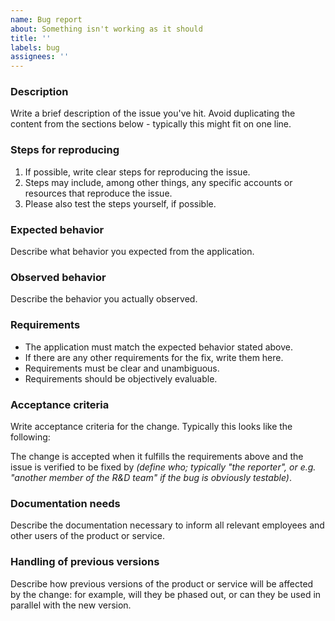 ```yaml
---
name: Bug report
about: Something isn't working as it should
title: ''
labels: bug
assignees: ''
---
```


### Description

Write a brief description of the issue you've hit. Avoid duplicating the content from the sections below - typically this might fit on one line.

### Steps for reproducing

1. If possible, write clear steps for reproducing the issue.
2. Steps may include, among other things, any specific accounts or resources that reproduce the issue.
3. Please also test the steps yourself, if possible.

### Expected behavior

Describe what behavior you expected from the application.

### Observed behavior

Describe the behavior you actually observed.

### Requirements

* The application must match the expected behavior stated above.
* If there are any other requirements for the fix, write them here.
* Requirements must be clear and unambiguous.
* Requirements should be objectively evaluable.

### Acceptance criteria

Write acceptance criteria for the change. Typically this looks like the following:

The change is accepted when it fulfills the requirements above and the issue is verified to be fixed by *(define who; typically "the reporter", or e.g. "another member of the R&D team" if the bug is obviously testable)*.

### Documentation needs

Describe the documentation necessary to inform all relevant employees and other users of the product or service.

### Handling of previous versions

Describe how previous versions of the product or service will be affected by the change: for example, will they be phased out, or can they be used in parallel with the new version.
